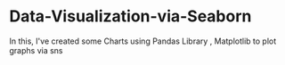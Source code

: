 # Data-Visualization-via-Seaborn
In this, I've created some Charts using Pandas Library , Matplotlib to plot graphs via sns
